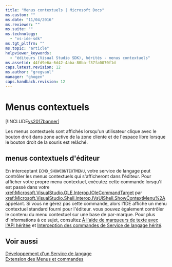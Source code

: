 ```yaml
---
title: "Menus contextuels | Microsoft Docs"
ms.custom: ""
ms.date: "11/04/2016"
ms.reviewer: ""
ms.suite: ""
ms.technology: 
  - "vs-ide-sdk"
ms.tgt_pltfrm: ""
ms.topic: "article"
helpviewer_keywords: 
  - "éditeurs (Visual Studio SDK), hérités - menus contextuels"
ms.assetid: 44fd9e6a-6d42-4aba-80ba-f37fa0070f1d
caps.latest.revision: 12
ms.author: "gregvanl"
manager: "ghogen"
caps.handback.revision: 12
---
```

# Menus contextuels
[!INCLUDE[vs2017banner](../code-quality/includes/vs2017banner.md)]

Les menus contextuels sont affichés lorsqu'un utilisateur clique avec le bouton droit dans zone active de la zone cliente et de l'espace libre lorsque le bouton droit de la souris est relâché.  
  
## menus contextuels d'éditeur  
 En interceptant `ECMD_SHOWCONTEXTMENU`, votre service de langage peut contrôler les menus contextuels qui s'afficheront dans l'éditeur.  Pour afficher votre propre menu contextuel, exécutez cette commande lorsqu'il est passé dans votre <xref:Microsoft.VisualStudio.OLE.Interop.IOleCommandTarget> par <xref:Microsoft.VisualStudio.Shell.Interop.IVsUIShell.ShowContextMenu%2A>appelant.  Si vous ne gérez pas cette commande, alors l'IDE affiche un menu contextuel standard fourni pour l'éditeur.  vous pouvez également contrôler le contenu du menu contextuel sur une base de par\-marque.  Pour plus d'informations à ce sujet, consultez [À l'aide de marqueurs de texte avec l'API héritée](../extensibility/using-text-markers-with-the-legacy-api.md) et [Interception des commandes de Service de langage hérité](../extensibility/internals/intercepting-legacy-language-service-commands.md).  
  
## Voir aussi  
 [Développement d'un Service de langage](../extensibility/internals/developing-a-legacy-language-service.md)   
 [Extension des Menus et commandes](../extensibility/extending-menus-and-commands.md)